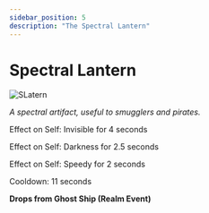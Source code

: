 ```yaml
---
sidebar_position: 5
description: "The Spectral Lantern"
---
```


# Spectral Lantern

![SLatern](https://i.imgur.com/JLA0VEm.png)

<i>A spectral artifact, useful to smugglers and pirates.</i>

Effect on Self: Invisible for 4 seconds

Effect on Self: Darkness for 2.5 seconds

Effect on Self: Speedy for 2 seconds

Cooldown: 11 seconds

**Drops from Ghost Ship (Realm Event)**
